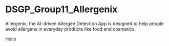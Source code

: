 # DSGP_Group11_Allergenix
Allergenix, the AI-driven Allergen Detection App is designed to help people avoid allergens  in everyday products like food and cosmetics.


Hello

